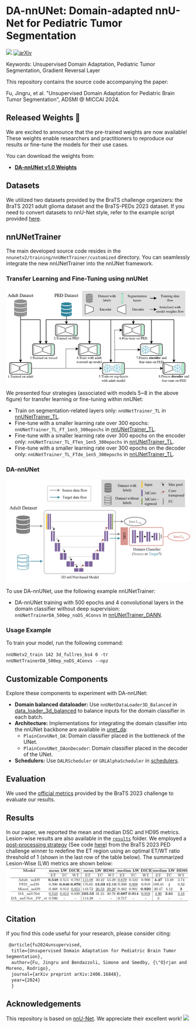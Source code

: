 # DA-nnUNet: Domain-adapted nnU-Net for Pediatric Tumor Segmentation
<a href="https://opensource.org/licenses/MIT"><img src="https://img.shields.io/badge/License-MIT-yellow.svg"></a> [![arXiv](https://img.shields.io/badge/arXiv-2406.16848-b31b1b.svg)](https://arxiv.org/abs/2406.16848)

Keywords: Unsupervised Domain Adaptation, Pediatric Tumor Segmentation, Gradient Reversal Layer

This repository contains the source code accompanying the paper:

Fu, Jingru, et al. "Unsupervised Domain Adaptation for Pediatric Brain Tumor Segmentation", ADSMI @ MICCAI 2024.

## Released Weights 🎉  

We are excited to announce that the pre-trained weights are now available!  
These weights enable researchers and practitioners to reproduce our results or fine-tune the models for their use cases.  

You can download the weights from:  
- **[DA-nnUNet v1.0 Weights](https://github.com/Fjr9516/DA_nnUNet/releases/tag/v1.0)**


## Datasets

We utilized two datasets provided by the BraTS challenge organizers: the BraTS 2021 adult glioma dataset and the BraTS-PEDs 2023 dataset. If you need to convert datasets to nnU-Net style, refer to the example script provided [here](nnunetv2/dataset_conversion/Dataset140_BraTS23_PED.py).

## nnUNetTrainer

The main developed source code resides in the `nnunetv2/training/nnUNetTrainer/customized` directory. You can seamlessly integrate the new nnUNetTrainer into the nnUNet framework.

### Transfer Learning and Fine-Tuning using nnUNet

![Different strategies for transfer learning based on a pre-trained model](./figs/SDA.png)

We presented four strategies (associated with models 5~8 in the above figure) for transfer learning or fine-tuning within nnUNet:

- Train on segmentation-related layers only: `nnUNetTrainer_TL` in [nnUNetTrainer_TL](nnunetv2/training/nnUNetTrainer/customized/nnUNetTrainer_TL.py).
- Fine-tune with a smaller learning rate over 300 epochs: `nnUNetTrainer_TL_FT_1en5_300epochs` in [nnUNetTrainer_TL](nnunetv2/training/nnUNetTrainer/customized/nnUNetTrainer_TL.py).
- Fine-tune with a smaller learning rate over 300 epochs on the encoder only: `nnUNetTrainer_TL_FTen_1en5_300epochs` in [nnUNetTrainer_TL](nnunetv2/training/nnUNetTrainer/customized/nnUNetTrainer_TL.py).
- Fine-tune with a smaller learning rate over 300 epochs on the decoder only: `nnUNetTrainer_TL_FTde_1en5_300epochs` in [nnUNetTrainer_TL](nnunetv2/training/nnUNetTrainer/customized/nnUNetTrainer_TL.py).

### DA-nnUNet

![Schematic of proposed DA-nnUNet](./figs/DA_nnUNet.png)

To use DA-nnUNet, use the following example nnUNetTrainer:

- DA-nnUNet training with 500 epochs and 4 convolutional layers in the domain classifier without deep supervision: `nnUNetTrainerDA_500ep_noDS_4Convs` in [nnUNetTrainer_DANN](nnunetv2/training/nnUNetTrainer/customized/nnUNetTrainer_DANN.py).

### Usage Example

To train your model, run the following command:

`nnUNetv2_train 142 3d_fullres_bs4 0 -tr nnUNetTrainerDA_500ep_noDS_4Convs --npz`

## Customizable Components

Explore these components to experiment with DA-nnUNet:

- **Domain balanced dataloader:** Use `nnUNetDataLoader3D_Balanced` in [data_loader_3d_balanced](nnunetv2/training/dataloading/data_loader_3d_balanced.py) to balance inputs for the domain classifier in each batch.
- **Architecture:** Implementations for integrating the domain classifier into the nnUNet backbone are available in [unet_da](nnunetv2/training/nnUNetTrainer/customized/unet_da.py):
  - `PlainConvUNet_DA`: Domain classifier placed in the bottleneck of the UNet.
  - `PlainConvUNet_DAonDecoder`: Domain classifier placed in the decoder of the UNet.
- **Schedulers:** Use `DALRScheduler` or `GRLAlphaScheduler` in [schedulers](nnunetv2/training/nnUNetTrainer/customized/schedulers.py).

## Evaluation
We used the [official metrics](https://github.com/rachitsaluja/BraTS-2023-Metrics) provided by the BraTS 2023 challenge to evaluate our results.

## Results
In our paper, we reported the mean and median DSC and HD95 metrics. Lesion-wise results are also available in the [`results`](results/UnsupervisedDA/) folder. We employed a [post-processing strategy](https://github.com/Precision-Medical-Imaging-Group/BraTS2023-inferCode/blob/main/postproc/postprocess.py) (See code [here](postprocess_PED.py)) from the BraTS 2023 PED challenge winner to redefine the ET region using an optimal ET/WT ratio threshold of 1 (shown in the last row of the table below). The summarized Lesion-Wise (LW) metrics are shown below:
![Comparison of methods using Lesion-Wise Performance Metrics](./figs/LW_results.png)

## Citation
If you find this code useful for your research, please consider citing:

     @article{fu2024unsupervised,
      title={Unsupervised Domain Adaptation for Pediatric Brain Tumor Segmentation},
      author={Fu, Jingru and Bendazzoli, Simone and Smedby, {\"O}rjan and Moreno, Rodrigo},
      journal={arXiv preprint arXiv:2406.16848},
      year={2024}
      }

    
## Acknowledgements
This repository is based on [nnU-Net](https://github.com/MIC-DKFZ/nnUNet). We appreciate their excellent work! <img src="https://raw.githubusercontent.com/iampavangandhi/iampavangandhi/master/gifs/Hi.gif" width="30">
